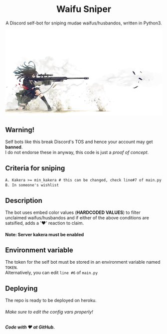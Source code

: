 <h1 align="center">Waifu Sniper</h1>
<p align="center">A Discord self-bot for sniping mudae waifus/husbandos, written in Python3.</p>

![Waifu with sniper](https://raw.githubusercontent.com/DarkGuy10/Waifu-Sniper/master/assets/waifu.jpg)

## Warning!
Self bots like this break Discord's TOS and hence your account may get **banned**. <br>
I do not endorse these in anyway, this code is just a *proof of concept*.

## Criteria for sniping
```
A. Kakera >= min_kakera # this can be changed, check line#7 of main.py
B. In someone's wishlist
```

## Description
The bot uses embed color values (**HARDCODED VALUES**) to filter unclaimed waifus/husbandos and if either of the above conditions are satsified, adds a '❤️' reaction to claim.<br>
#### Note: Server kakera must be enabled

## Environment variable
The token for the self bot must be stored in an environment variable named `TOKEN`.<br>
Alternatively, you can edit `line #6` of `main.py`

## Deploying
The repo is ready to be deployed on heroku.<br>
###### Make sure to edit the config vars properly!

##### Code with ❤️ at GitHub.